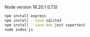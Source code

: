 
Node version 18.20.1 (LTS)


```sh
npm install express
npm install --save sqlite3
npm install --save-dev jest supertest
node index.js
```